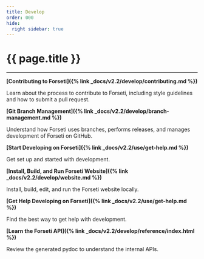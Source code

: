 ```yaml
---
title: Develop
order: 000
hide:
  right sidebar: true
---
```


# {{ page.title }}

---

**[Contributing to Forseti]({% link _docs/v2.2/develop/contributing.md %})**

Learn about the process to contribute to Forseti, including style guidelines and how to submit
a pull request.

**[Git Branch Management]({% link _docs/v2.2/develop/branch-management.md %})**

Understand how Forseti uses branches, performs releases, and manages development of Forseti on
GitHub.

**[Start Developing on Forseti]({% link _docs/v2.2/use/get-help.md %})**

Get set up and started with development.

**[Install, Build, and Run Forseti Website]({% link _docs/v2.2/develop/website.md %})**

Install, build, edit, and run the Forseti website locally.

**[Get Help Developing on Forseti]({% link _docs/v2.2/use/get-help.md %})**

Find the best way to get help with development.

**[Learn the Forseti API]({% link _docs/v2.2/develop/reference/index.html %})**

Review the generated pydoc to understand the internal APIs.
